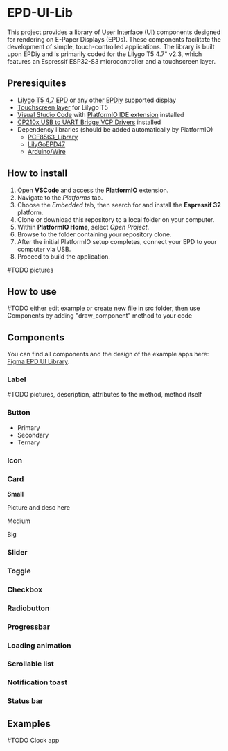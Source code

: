 # EPD-UI-Lib

This project provides a library of User Interface (UI) components designed for rendering on E-Paper Displays (EPDs). These components facilitate the development of simple, touch-controlled applications. The library is built upon EPDiy and is primarily coded for the Lilygo T5 4.7" v2.3, which features an Espressif ESP32-S3 microcontroller and a touchscreen layer.

## Preresiquites

* [Lilygo T5 4,7 EPD](https://www.lilygo.cc/products/t5-4-7-inch-e-paper-v2-3) or any other [EPDiy](https://github.com/vroland/epdiy) supported display
* [Touchscreen layer](https://www.lilygo.cc/products/t5-4-7-inch-e-paper-1?variant=42450586140853) for Lilygo T5
* [Visual Studio Code](https://code.visualstudio.com/) with [PlatformIO IDE extension](https://platformio.org/platformio-ide) installed
* [CP210x USB to UART Bridge VCP Drivers](https://www.silabs.com/developers/usb-to-uart-bridge-vcp-drivers?tab=downloads) installed
* Dependency libraries (should be added automatically by PlatformIO)
  * [PCF8563\_Library](https://github.com/lewisxhe/PCF8563_Library)
  * [LilyGoEPD47](https://github.com/Xinyuan-LilyGO/LilyGo-EPD47)
  * [Arduino/Wire]([https://github.com/Xinyuan-LilyGO/LilyGo-EPD47](https://github.com/esp8266/Arduino/tree/master/libraries/Wire)https://github.com/Xinyuan-LilyGO/LilyGo-EPD47)

## How to install

1. Open **VSCode** and access the **PlatformIO** extension.
2. Navigate to the *Platforms* tab.
3. Choose the *Embedded* tab, then search for and install the **Espressif 32** platform.
4. Clone or download this repository to a local folder on your computer.
5. Within **PlatformIO Home**, select *Open Project*.
6. Browse to the folder containing your repository clone.
7. After the initial PlatformIO setup completes, connect your EPD to your computer via USB.
8. Proceed to build the application.

#TODO pictures

## How to use

#TODO either edit example or create new file in src folder, then use Components by adding "draw_component" method to your code

## Components

You can find all components and the design of the example apps here: [Figma EPD UI Library](https://www.figma.com/file/5f3T7Kzn7FPU1AODnGr8Qp/EPD-UI-library?type=design&node-id=11%3A11&mode=design&t=Z7qkNqDndZ23cS3K-1).

### Label

#TODO pictures, description, attributes to the method, method itself

### Button

* Primary
* Secondary
* Ternary

### Icon

### Card

**Small**

Picture and desc here

Medium

Big

### Slider

### Toggle

### Checkbox

### Radiobutton

### Progressbar

### Loading animation

### Scrollable list

### Notification toast

### Status bar

## Examples

#TODO Clock app
